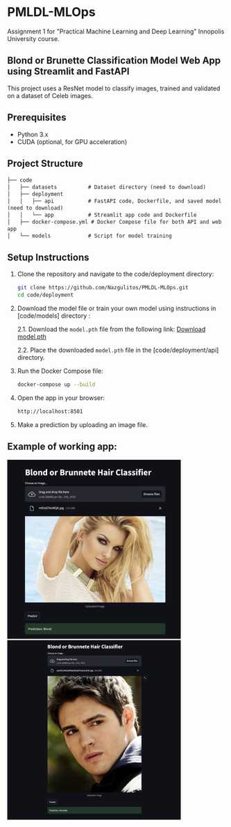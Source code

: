 # PMLDL-MLOps
Assignment 1 for "Practical Machine Learning and Deep Learning" Innopolis University course.

## Blond or Brunette Classification Model Web App using Streamlit and FastAPI

This project uses a ResNet model to classify images, trained and validated on a dataset of Celeb images.

## Prerequisites
- Python 3.x
- CUDA (optional, for GPU acceleration)

## Project Structure
```
├── code
│   ├── datasets          # Dataset directory (need to download)
│   ├── deployment
│   │   ├── api           # FastAPI code, Dockerfile, and saved model (need to download)
│   │   └── app           # Streamlit app code and Dockerfile
│   ├── docker-compose.yml # Docker Compose file for both API and web app
│   └── models            # Script for model training
```

## Setup Instructions

1. Clone the repository and navigate to the code/deployment directory:
   ```bash
   git clone https://github.com/Nazgulitos/PMLDL-MLOps.git
   cd code/deployment
   ```

2. Download the model file or train your own model using instructions in [code/models] directory :

    2.1. Download the `model.pth` file from the following link:
    [Download model.pth](https://drive.google.com/file/d/1K9t5hI8dZC_foQluOKY1BVETCxP1Yb8c/view?usp=sharing)

    2.2. Place the downloaded `model.pth` file in the [code/deployment/api] directory.

3. Run the Docker Compose file:
   ```bash
   docker-compose up --build
   ```

4. Open the app in your browser:
   ```bash
   http://localhost:8501
   ```

5. Make a prediction by uploading an image file.



## Example of working app:<br>
<img src="screens/screen_1.png" alt="Example 1" width="400"/>
<img src="screens/screen_2.png" alt="Example 2" width="400"/>